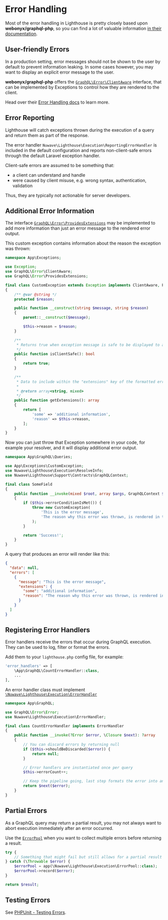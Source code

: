 # Error Handling

Most of the error handling in Lighthouse is pretty closely based upon **webonyx/graphql-php**,
so you can find a lot of valuable information [in their documentation](https://webonyx.github.io/graphql-php/error-handling).

## User-friendly Errors

In a production setting, error messages should not be shown to the user by default
to prevent information leaking. In some cases however, you may want to display an
explicit error message to the user.

**webonyx/graphql-php** offers the [`GraphQL\Error\ClientAware`](https://github.com/webonyx/graphql-php/blob/master/src/Error/ClientAware.php) interface, that can
be implemented by Exceptions to control how they are rendered to the client.

Head over their [Error Handling docs](https://webonyx.github.io/graphql-php/error-handling) to learn more.

## Error Reporting

Lighthouse will catch exceptions thrown during the execution of a query and return them as part of the response.

The error handler `Nuwave\Lighthouse\Execution\ReportingErrorHandler` is included in the default configuration
and reports non-client-safe errors through the default Laravel exception handler.

Client-safe errors are assumed to be something that:

- a client can understand and handle
- were caused by client misuse, e.g. wrong syntax, authentication, validation

Thus, they are typically not actionable for server developers.

## Additional Error Information

The interface [`GraphQL\Error\ProvidesExtensions`](https://github.com/webonyx/graphql-php/blob/master/src/Error/ProvidesExtensions.php)
may be implemented to add more information than just an error message to the rendered error output.

This custom exception contains information about the reason the exception was thrown:

```php
namespace App\Exceptions;

use Exception;
use GraphQL\Error\ClientAware;
use GraphQL\Error\ProvidesExtensions;

final class CustomException extends Exception implements ClientAware, ProvidesExtensions
{
    /** @var @string */
    protected $reason;

    public function __construct(string $message, string $reason)
    {
        parent::__construct($message);

        $this->reason = $reason;
    }

    /**
     * Returns true when exception message is safe to be displayed to a client.
     */
    public function isClientSafe(): bool
    {
        return true;
    }

    /**
     * Data to include within the "extensions" key of the formatted error.
     *
     * @return array<string, mixed>
     */
    public function getExtensions(): array
    {
        return [
            'some' => 'additional information',
            'reason' => $this->reason,
        ];
    }
}
```

Now you can just throw that Exception somewhere in your code, for example your resolver,
and it will display additional error output.

```php
namespace App\GraphQL\Queries;

use App\Exceptions\CustomException;
use Nuwave\Lighthouse\Execution\ResolveInfo;
use Nuwave\Lighthouse\Support\Contracts\GraphQLContext;

final class SomeField
{
    public function __invoke(mixed $root, array $args, GraphQLContext $context, ResolveInfo $resolveInfo): string
    {
        if ($this->errorConditionIsMet()) {
            throw new CustomException(
                'This is the error message',
                'The reason why this error was thrown, is rendered in the extension output.'
            );
        }

        return 'Success!';
    }
}
```

A query that produces an error will render like this:

```json
{
  "data": null,
  "errors": [
    {
      "message": "This is the error message",
      "extensions": {
        "some": "additional information",
        "reason": "The reason why this error was thrown, is rendered in the extension output."
      }
    }
  ]
}
```

## Registering Error Handlers

Error handlers receive the errors that occur during GraphQL execution.
They can be used to log, filter or format the errors.

Add them to your `lighthouse.php` config file, for example:

```php
'error_handlers' => [
    \App\GraphQL\CountErrorHandler::class,
    ...
],
```

An error handler class must implement [`\Nuwave\Lighthouse\Execution\ErrorHandler`](https://github.com/nuwave/lighthouse/blob/master/src/Execution/ErrorHandler.php)

```php
namespace App\GraphQL;

use GraphQL\Error\Error;
use Nuwave\Lighthouse\Execution\ErrorHandler;

final class CountErrorHandler implements ErrorHandler
{
    public function __invoke(?Error $error, \Closure $next): ?array
    {
        // You can discard errors by returning null
        if ($this->shouldBeDiscarded($error)) {
            return null;
        }

        // Error handlers are instantiated once per query
        $this->errorCount++;

        // Keep the pipeline going, last step formats the error into an array
        return $next($error);
    }
}
```

## Partial Errors

As a GraphQL query may return a partial result, you may not always want to abort
execution immediately after an error occurred.

Use the [`ErrorPool`](https://github.com/nuwave/lighthouse/blob/master/src/Execution/ErrorPool.php)
when you want to collect multiple errors before returning a result.

```php
try {
    // Something that might fail but still allows for a partial result
} catch (\Throwable $error) {
    $errorPool = app(\Nuwave\Lighthouse\Execution\ErrorPool::class);
    $errorPool->record($error);
}

return $result;
```

## Testing Errors

See [PHPUnit - Testing Errors](../testing/phpunit.md#testing-errors).

